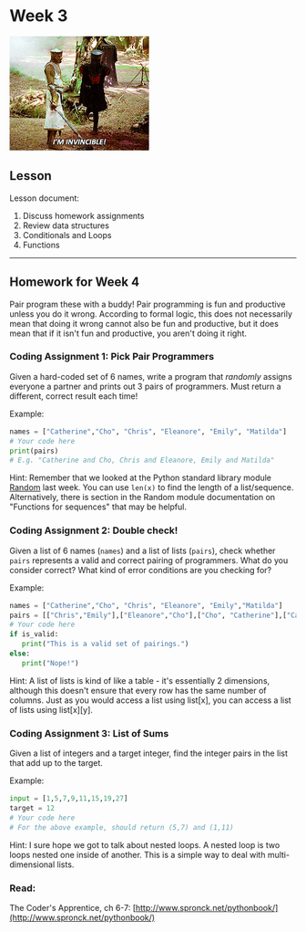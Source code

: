 # Week 3
![I'm Invincible](assets/invincible.gif)

## Lesson
Lesson document:
1. Discuss homework assignments
2. Review data structures
3. Conditionals and Loops
4. Functions

---
## Homework for Week 4

Pair program these with a buddy! Pair programming is fun and productive unless you do it wrong. According to formal logic, this does not necessarily mean that doing it wrong cannot also be fun and productive, but it does mean that if it isn't fun and productive, you aren't doing it right.

### Coding Assignment 1: Pick Pair Programmers

Given a hard-coded set of 6 names, write a program that *randomly* assigns everyone a partner and prints out 3 pairs of programmers. Must return a different, correct result each time!

Example:
```python
names = ["Catherine","Cho", "Chris", "Eleanore", "Emily", "Matilda"]
# Your code here
print(pairs)
# E.g. "Catherine and Cho, Chris and Eleanore, Emily and Matilda"
```

Hint:
Remember that we looked at the Python standard library module [Random](https://docs.python.org/3/library/random.html) last week. You can use `len(x)` to find the length of a list/sequence. Alternatively, there is section in the Random module documentation on "Functions for sequences" that may be helpful.

### Coding Assignment 2: Double check!

Given a list of 6 names (`names`) and a list of lists (`pairs`), check whether `pairs` represents a valid and correct pairing of programmers. What do you consider correct? What kind of error conditions are you checking for?

Example:
```python
names = ["Catherine","Cho", "Chris", "Eleanore", "Emily","Matilda"]
pairs = [["Chris","Emily"],["Eleanore","Cho"],["Cho", "Catherine"],["Catherine","Matilda"]]
# Your code here
if is_valid:
   print("This is a valid set of pairings.")
else:
   print("Nope!")
```

Hint:
A list of lists is kind of like a table - it's essentially 2 dimensions, although this doesn't ensure that every row has the same number of columns. Just as you would access a list using list[x], you can access a list of lists using list[x][y].

### Coding Assignment 3: List of Sums

Given a list of integers and a target integer, find the integer pairs in the list that add up to the target.

Example:
```python
input = [1,5,7,9,11,15,19,27]
target = 12
# Your code here
# For the above example, should return (5,7) and (1,11)
```

Hint:
I sure hope we got to talk about nested loops. A nested loop is two loops nested one inside of another. This is a simple way to deal with multi-dimensional lists.

### Read:
The Coder's Apprentice, ch 6-7: [http://www.spronck.net/pythonbook/](http://www.spronck.net/pythonbook/)
